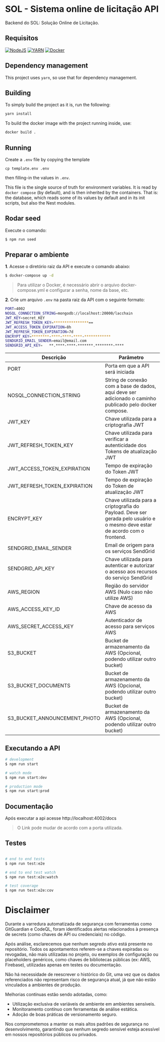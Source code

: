 # SOL - Sistema online de licitação API

Backend do SOL: Solução Online de Licitação.

## Requisitos

[![NodeJS](https://img.shields.io/badge/node.js-%2343853D.svg?style=for-the-badge&logo=node.js&logoColor=white)]((https://nodejs.org/en//))
[![YARN](https://img.shields.io/badge/Yarn-2C8EBB.svg?style=for-the-badge&logo=Yarn&logoColor=white)](https://yarnpkg.com/cli/install)
[![Docker](https://img.shields.io/badge/docker-%230db7ed.svg?style=for-the-badge&logo=docker&logoColor=white)](https://docs.docker.com/compose/install/#install-compose)

## Dependency management

This project uses `yarn`, so use that for dependency management.

## Building

To simply build the project as it is, run the following:

```bash
yarn install
```

To build the docker image with the project running inside, use:

```sh
docker build .
```

## Running

Create a `.env` file by copying the template

```
cp template.env .env
```

then filling-in the values in `.env`.

This file is the single source of truth for environment variables. It is read by `docker compose` (by default), and is then inherited by the containers. That is: the database, which reads some of its values by default and in its init scripts, but also the Nest modules.

## Rodar seed

Execute o comando:

```bash
$ npm run seed
```

## Preparar o ambiente

**1**. Acesse o diretório raiz da API e execute o comando abaixo:

``` sh
$ docker-compose up -d
```

> Para utilizar o Docker, é necessário abrir o arquivo docker-compose.yml e configurar a senha, nome da base, etc.

**2**. Crie um arquivo `.env` na pasta raiz da API com o seguinte formato:

``` sh
PORT=4002
NOSQL_CONNECTION_STRING=mongodb://localhost:20000/lacchain
JWT_KEY=secret_KEY
JWT_REFRESH_TOKEN_KEY=****************==
JWT_ACCESS_TOKEN_EXPIRATION=8h
JWT_REFRESH_TOKEN_EXPIRATION=7d
ENCRYPT_KEY=********-****-****-****-************
SENDGRID_EMAIL_SENDER=email@email.com
SENDGRID_API_KEY=	**.****-****-*******.********-****
```

| Descrição | Parâmetro |
| --- | --- |
| PORT | Porta em que a API será iniciada |
| NOSQL_CONNECTION_STRING | String de conexão com a base de dados, aqui deve ser adicionado o caminho publicado pelo docker compose. |
| JWT_KEY | Chave utilizada para a criptografia JWT |
| JWT_REFRESH_TOKEN_KEY | Chave utilizada para verificar a autenticidade dos Tokens de atualização JWT |
| JWT_ACCESS_TOKEN_EXPIRATION | Tempo de expiração do Token JWT |
| JWT_REFRESH_TOKEN_EXPIRATION | Tempo de expiração do Token de atualização JWT |
| ENCRYPT_KEY | Chave utilizada para a criptografia do Payload. Deve ser gerada pelo usuário e o mesmo deve estar de acordo com o frontend. |
| SENDGRID_EMAIL_SENDER | Email de origem para os serviços SendGrid |
| SENDGRID_API_KEY | Chave utilizada para autenticar e autorizar o acesso aos recursos do serviço SendGrid |
| AWS_REGION | Região do servidor AWS (Nulo caso não utilize AWS) |
| AWS_ACCESS_KEY_ID | Chave de acesso da AWS | 
| AWS_SECRET_ACCESS_KEY | Autenticador de acesso para serviços AWS |
| S3_BUCKET | Bucket de armazenamento da AWS (Opcional, podendo utilizar outro bucket) |
| S3_BUCKET_DOCUMENTS | Bucket de armazenamento da AWS (Opcional, podendo utilizar outro bucket) | 
| S3_BUCKET_ANNOUNCEMENT_PHOTO | Bucket de armazenamento da AWS (Opcional, podendo utilizar outro bucket) |

## Executando a API

```bash
# development
$ npm run start

# watch mode
$ npm run start:dev

# production mode
$ npm run start:prod
```

## Documentação

Após executar a api acesse http://localhost:4002/docs

> O Link pode mudar de acordo com a porta utilizada.

## Testes

```bash

# end to end tests
$ npm run test:e2e

# end to end test watch
$ npm run test:e2e:watch

# test coverage
$ npm run test:e2e:cov

```

# Disclaimer

Durante a varredura automatizada de segurança com ferramentas como GitGuardian e CodeQL, foram identificados alertas relacionados à presença de secrets (como chaves de API ou credenciais) no código.

Após análise, esclarecemos que nenhum segredo ativo está presente no repositório. Todos os apontamentos referem-se a chaves expiradas ou revogadas, não mais utilizadas no projeto, ou exemplos de configuração ou placeholders genéricos, como chaves de bibliotecas públicas (ex: AWS, Firebase), utilizadas apenas em testes ou documentação.

Não há necessidade de reescrever o histórico do Git, uma vez que os dados referenciados não representam risco de segurança atual, já que não estão vinculados a ambientes de produção.

Melhorias contínuas estão sendo adotadas, como:

- Utilização exclusiva de variáveis de ambiente em ambientes sensíveis.
- Monitoramento contínuo com ferramentas de análise estática.
- Adoção de boas práticas de versionamento seguro.

Nos comprometemos a manter os mais altos padrões de segurança no desenvolvimento, garantindo que nenhum segredo sensível esteja acessível em nossos repositórios públicos ou privados.
